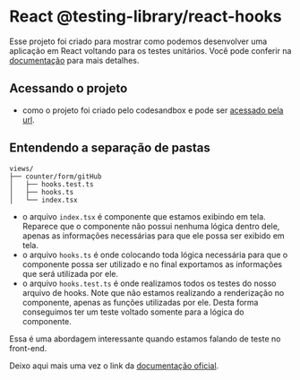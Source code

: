# React @testing-library/react-hooks

Esse projeto foi criado para mostrar como podemos desenvolver uma aplicação em React voltando para os testes unitários. Você pode conferir na [documentação](https://github.com/testing-library/react-hooks-testing-library) para mais detalhes.

## Acessando o projeto

- como o projeto foi criado pelo codesandbox e pode ser [acessado pela url](https://codesandbox.io/s/github/geprojetos/react-test).

## Entendendo a separação de pastas

```
views/
├── counter/form/gitHub
│   ├── hooks.test.ts
│   ├── hooks.ts
│   └── index.tsx

```

- o arquivo `index.tsx` é componente que estamos exibindo em tela. Reparece que o componente não possui nenhuma lógica dentro dele, apenas as informações necessárias para que ele possa ser exibido em tela.
- o arquivo `hooks.ts` é onde colocando toda lógica necessária para que o componente possa ser utilizado e no final exportamos as informações que será utilizada por ele.
- o arquivo `hooks.test.ts` é onde realizamos todos os testes do nosso arquivo de hooks. Note que não estamos realizando a renderização no componente, apenas as funções utilizadas por ele. Desta forma conseguimos ter um teste voltado somente para a lógica do componente.

Essa é uma abordagem interessante quando estamos falando de teste no front-end.

Deixo aqui mais uma vez o link da [documentação oficial](https://github.com/testing-library/react-hooks-testing-library).

